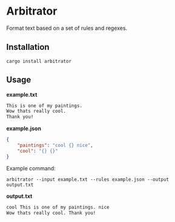 # Arbitrator

Format text based on a set of rules and regexes.

## Installation

```shell
cargo install arbitrator
```

## Usage

**example.txt**

```txt
This is one of my paintings.
Wow thats really cool.
Thank you!
```

**example.json**

```json
{
    "paintings": "cool {} nice",
    "cool": "{} {}"
}
```

Example command:

```shell
arbitrator --input example.txt --rules example.json --output output.txt
```

**output.txt**

```txt
cool This is one of my paintings. nice
Wow thats really cool. Thank you!
```
